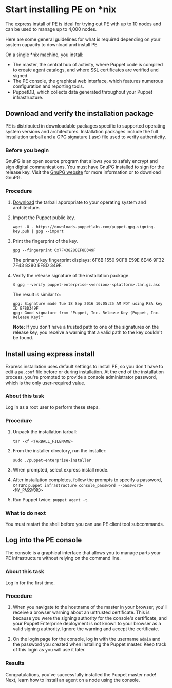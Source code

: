 # Start installing PE on \*nix

The express install of PE is ideal for trying out PE with up to 10 nodes and can be used to manage up to 4,000 nodes.

Here are some general guidelines for what is required depending on your system capacity to download and install PE.



On a single \*nix machine, you install:

-   The master, the central hub of activity, where Puppet code is compiled to create agent catalogs, and where SSL certificates are verified and signed.
-   The PE console, the graphical web interface, which features numerous configuration and reporting tools.
-   PuppetDB, which collects data generated throughout your Puppet infrastructure.

## Download and verify the installation package

PE is distributed in downloadable packages specific to supported operating system versions and architectures. Installation packages include the full installation tarball and a GPG signature \(.asc\) file used to verify authenticity.

### Before you begin

GnuPG is an open source program that allows you to safely encrypt and sign digital communications. You must have GnuPG installed to sign for the release key. Visit the [GnuPG website](https://gnupg.org/) for more information or to download GnuPG.

### Procedure

1.  [Download](https://puppet.com/download-puppet-enterprise) the tarball appropriate to your operating system and architecture.

2.  Import the Puppet public key.

    ```
    wget -O - https://downloads.puppetlabs.com/puppet-gpg-signing-key.pub | gpg --import
    ```

3.  Print the fingerprint of the key.

    ```
    gpg --fingerprint 0x7F438280EF8D349F
    ```

    The primary key fingerprint displays: 6F6B 1550 9CF8 E59E 6E46 9F32 7F43 8280 EF8D 349F.

4.  Verify the release signature of the installation package.

    ```
    $ gpg --verify puppet-enterprise-<version>-<platform>.tar.gz.asc
    ```

    The result is similar to:

    ```
    gpg: Signature made Tue 18 Sep 2016 10:05:25 AM PDT using RSA key ID EF8D349F
    gpg: Good signature from "Puppet, Inc. Release Key (Puppet, Inc. Release Key)"
    ```

    **Note:** If you don't have a trusted path to one of the signatures on the release key, you receive a warning that a valid path to the key couldn't be found.


## Install using express install

Express installation uses default settings to install PE, so you don't have to edit a `pe.conf` file before or during installation. At the end of the installation process, you're prompted to provide a console administrator password, which is the only user-required value.

### About this task

Log in as a root user to perform these steps.

### Procedure

1.  Unpack the installation tarball:

    ```
    tar -xf <TARBALL_FILENAME>              
    ```

2.  From the installer directory, run the installer:

    ```
    sudo ./puppet-enterprise-installer
    ```

3.  When prompted, select express install mode.

4.  After installation completes, follow the prompts to specify a password, or run: `puppet infrastructure console_password --password=<MY_PASSWORD>`

5.  Run Puppet twice: `puppet agent -t`.


### What to do next

You must restart the shell before you can use PE client tool subcommands.

## Log into the PE console

The console is a graphical interface that allows you to manage parts your PE infrastructure without relying on the command line.

### About this task

Log in for the first time.

### Procedure

1.  When you navigate to the hostname of the master in your browser, you'll receive a browser warning about an untrusted certificate. This is because you were the signing authority for the console's certificate, and your Puppet Enterprise deployment is not known to your browser as a valid signing authority. Ignore the warning and accept the certificate.

2.  On the login page for the console, log in with the username `admin` and the password you created when installing the Puppet master. Keep track of this login as you will use it later.


### Results

Congratulations, you've successfully installed the Puppet master node! Next, learn how to install an agent on a node using the console.

